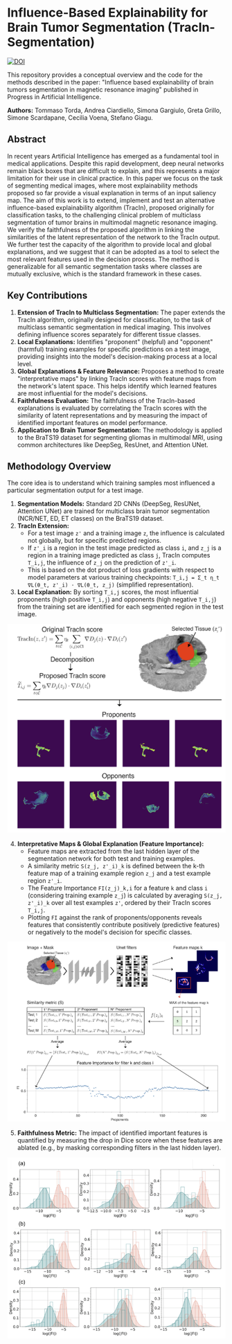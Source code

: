 # Influence-Based Explainability for Brain Tumor Segmentation (TracIn-Segmentation)

[![DOI](https://img.shields.io/badge/DOI-10.1007/s13748--025--00367--y-blue)](https://doi.org/10.1007/s13748-025-00367-y)

This repository provides a conceptual overview and the code for the methods described in the paper: "Influence based explainability of brain tumors segmentation in magnetic resonance imaging" published in Progress in Artificial Intelligence.

**Authors:** Tommaso Torda, Andrea Ciardiello, Simona Gargiulo, Greta Grillo, Simone Scardapane, Cecilia Voena, Stefano Giagu.

## Abstract

In recent years Artificial Intelligence has emerged as a fundamental tool in medical applications. Despite this rapid development, deep neural networks remain black boxes that are difficult to explain, and this represents a major limitation for their use in clinical practice. In this paper we focus on the task of segmenting medical images, where most explainability methods proposed so far provide a visual explanation in terms of an input saliency map. The aim of this work is to extend, implement and test an alternative influence-based explainability algorithm (TracIn), proposed originally for classification tasks, to the challenging clinical problem of multiclass segmentation of tumor brains in multimodal magnetic resonance imaging. We verify the faithfulness of the proposed algorithm in linking the similarities of the latent representation of the network to the TracIn output. We further test the capacity of the algorithm to provide local and global explanations, and we suggest that it can be adopted as a tool to select the most relevant features used in the decision process. The method is generalizable for all semantic segmentation tasks where classes are mutually exclusive, which is the standard framework in these cases.

## Key Contributions

1.  **Extension of TracIn to Multiclass Segmentation:** The paper extends the TracIn algorithm, originally designed for classification, to the task of multiclass semantic segmentation in medical imaging. This involves defining influence scores separately for different tissue classes.
2.  **Local Explanations:** Identifies "proponent" (helpful) and "opponent" (harmful) training examples for specific predictions on a test image, providing insights into the model's decision-making process at a local level.
3.  **Global Explanations & Feature Relevance:** Proposes a method to create "interpretative maps" by linking TracIn scores with feature maps from the network's latent space. This helps identify which learned features are most influential for the model's decisions.
4.  **Faithfulness Evaluation:** The faithfulness of the TracIn-based explanations is evaluated by correlating the TracIn scores with the similarity of latent representations and by measuring the impact of identified important features on model performance.
5.  **Application to Brain Tumor Segmentation:** The methodology is applied to the BraTS19 dataset for segmenting gliomas in multimodal MRI, using common architectures like DeepSeg, ResUnet, and Attention UNet.

## Methodology Overview

The core idea is to understand which training samples most influenced a particular segmentation output for a test image.

1.  **Segmentation Models:** Standard 2D CNNs (DeepSeg, ResUNet, Attention UNet) are trained for multiclass brain tumor segmentation (NCR/NET, ED, ET classes) on the BraTS19 dataset.
2.  **TracIn Extension:**
    *   For a test image `z'` and a training image `z`, the influence is calculated not globally, but for specific predicted regions.
    *   If `z'_i` is a region in the test image predicted as class `i`, and `z_j` is a region in a training image predicted as class `j`, TracIn computes `T_i,j`, the influence of `z_j` on the prediction of `z'_i`.
    *   This is based on the dot product of loss gradients with respect to model parameters at various training checkpoints:
        `T_i,j = Σ_t η_t ∇L(θ_t, z'_i) ⋅ ∇L(θ_t, z_j)` (simplified representation).
3.  **Local Explanation:** By sorting `T_i,j` scores, the most influential proponents (high positive `T_i,j`) and opponents (high negative `T_i,j`) from the training set are identified for each segmented region in the test image.

![TracIn evaluation](img/tracin.png)

4.  **Interpretative Maps & Global Explanation (Feature Importance):**
    *   Feature maps are extracted from the last hidden layer of the segmentation network for both test and training examples.
    *   A similarity metric `S(z_j, z'_i)_k` is defined between the k-th feature map of a training example region `z_j` and a test example region `z'_i`.
    *   The Feature Importance `FI(z_j)_k,i` for a feature `k` and class `i` (considering training example `z_j`) is calculated by averaging `S(z_j, z'_i)_k` over all test examples `z'`, ordered by their TracIn scores `T_i,j`.
    *   Plotting `FI` against the rank of proponents/opponents reveals features that consistently contribute positively (predictive features) or negatively to the model's decision for specific classes.


![Feature importance](img/method.png)

5.  **Faithfulness Metric:** The impact of identified important features is quantified by measuring the drop in Dice score when these features are ablated (e.g., by masking corresponding filters in the last hidden layer).

![Results](img/results.png)
